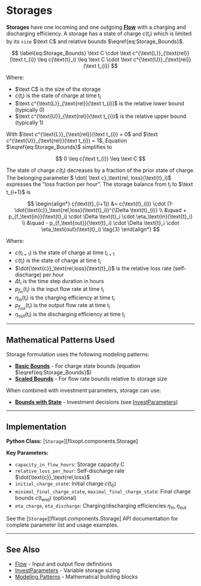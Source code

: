# Storages
**Storages** have one incoming and one outgoing **[Flow](../elements/Flow.md)** with a charging and discharging efficiency.
A storage has a state of charge $c(\text{t}_i)$ which is limited by its `size` $\text C$ and relative bounds $\eqref{eq:Storage_Bounds}$.

$$ \label{eq:Storage_Bounds}
    \text C \cdot \text c^{\text{L}}_{\text{rel}}(\text t_{i})
    \leq c(\text{t}_i) \leq
    \text C \cdot \text c^{\text{U}}_{\text{rel}}(\text t_{i})
$$

Where:

- $\text C$ is the size of the storage
- $c(\text{t}_i)$ is the state of charge at time $\text{t}_i$
- $\text c^{\text{L}}_{\text{rel}}(\text t_{i})$ is the relative lower bound (typically 0)
- $\text c^{\text{U}}_{\text{rel}}(\text t_{i})$ is the relative upper bound (typically 1)

With $\text c^{\text{L}}_{\text{rel}}(\text t_{i}) = 0$ and $\text c^{\text{U}}_{\text{rel}}(\text t_{i}) = 1$,
Equation $\eqref{eq:Storage_Bounds}$ simplifies to

$$ 0 \leq c(\text t_{i}) \leq \text C $$

The state of charge $c(\text{t}_i)$ decreases by a fraction of the prior state of charge. The belonging parameter
$ \dot{ \text c}_\text{rel, loss}(\text{t}_i)$ expresses the "loss fraction per hour". The storage balance from  $\text{t}_i$ to $\text t_{i+1}$ is

$$
\begin{align*}
    c(\text{t}_{i+1}) &= c(\text{t}_{i}) \cdot (1-\dot{\text{c}}_\text{rel,loss}(\text{t}_i))^{\Delta \text{t}_{i}} \\
    &\quad + p_{f_\text{in}}(\text{t}_i) \cdot \Delta \text{t}_i \cdot \eta_\text{in}(\text{t}_i) \\
    &\quad - p_{f_\text{out}}(\text{t}_i) \cdot \Delta \text{t}_i \cdot \eta_\text{out}(\text{t}_i)
    \tag{3}
\end{align*}
$$

Where:

- $c(\text{t}_{i+1})$ is the state of charge at time $\text{t}_{i+1}$
- $c(\text{t}_{i})$ is the state of charge at time $\text{t}_{i}$
- $\dot{\text{c}}_\text{rel,loss}(\text{t}_i)$ is the relative loss rate (self-discharge) per hour
- $\Delta \text{t}_{i}$ is the time step duration in hours
- $p_{f_\text{in}}(\text{t}_i)$ is the input flow rate at time $\text{t}_i$
- $\eta_\text{in}(\text{t}_i)$ is the charging efficiency at time $\text{t}_i$
- $p_{f_\text{out}}(\text{t}_i)$ is the output flow rate at time $\text{t}_i$
- $\eta_\text{out}(\text{t}_i)$ is the discharging efficiency at time $\text{t}_i$

---

## Mathematical Patterns Used

Storage formulation uses the following modeling patterns:

- **[Basic Bounds](../modeling-patterns/bounds-and-states.md#basic-bounds)** - For charge state bounds (equation $\eqref{eq:Storage_Bounds}$)
- **[Scaled Bounds](../modeling-patterns/bounds-and-states.md#scaled-bounds)** - For flow rate bounds relative to storage size

When combined with investment parameters, storage can use:
- **[Bounds with State](../modeling-patterns/bounds-and-states.md#bounds-with-state)** - Investment decisions (see [InvestParameters](../features/InvestParameters.md))

---

## Implementation

**Python Class:** [`Storage`][flixopt.components.Storage]

**Key Parameters:**
- `capacity_in_flow_hours`: Storage capacity $\text{C}$
- `relative_loss_per_hour`: Self-discharge rate $\dot{\text{c}}_\text{rel,loss}$
- `initial_charge_state`: Initial charge $c(\text{t}_0)$
- `minimal_final_charge_state`, `maximal_final_charge_state`: Final charge bounds $c(\text{t}_\text{end})$ (optional)
- `eta_charge`, `eta_discharge`: Charging/discharging efficiencies $\eta_\text{in}, \eta_\text{out}$

See the [`Storage`][flixopt.components.Storage] API documentation for complete parameter list and usage examples.

---

## See Also

- [Flow](../elements/Flow.md) - Input and output flow definitions
- [InvestParameters](../features/InvestParameters.md) - Variable storage sizing
- [Modeling Patterns](../modeling-patterns/index.md) - Mathematical building blocks
